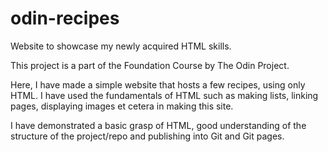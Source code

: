# odin-recipes
Website to showcase my newly acquired HTML skills.

This project is a part of the Foundation Course by The Odin Project.

Here, I have made a simple website that hosts a few recipes, using only HTML. I have used the fundamentals of HTML such as making lists, linking pages, displaying images et cetera in making this site.

I have demonstrated a basic grasp of HTML, good understanding of the structure of the project/repo and publishing into Git and Git pages.


